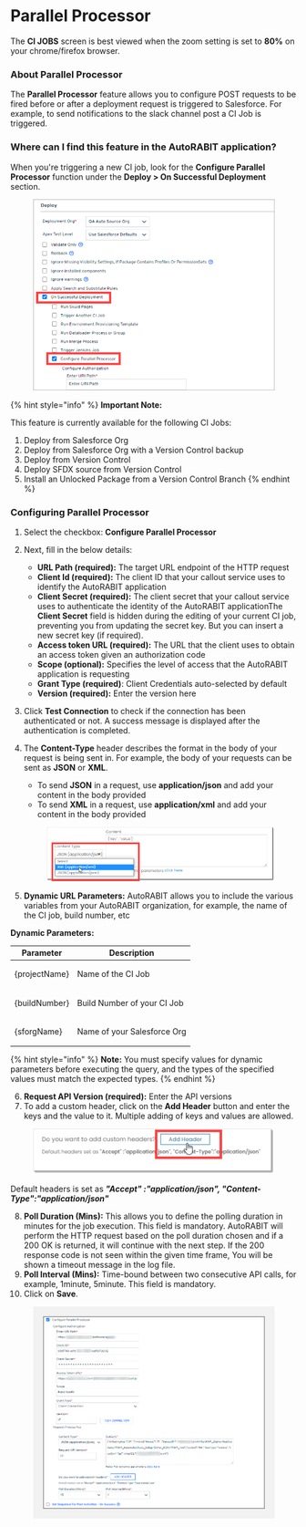 # Parallel Processor

The **CI JOBS** screen is best viewed when the zoom setting is set to **80%** on your chrome/firefox browser.

### About Parallel Processor <a href="#about-parallel-processor" id="about-parallel-processor"></a>

The **Parallel Processor** feature allows you to configure POST requests to be fired before or after a deployment request is triggered to Salesforce. For example, to send notifications to the slack channel post a CI Job is triggered.

### Where can I find this feature in the AutoRABIT application? <a href="#where-can-i-find-this-feature-in-the-autorabit-application" id="where-can-i-find-this-feature-in-the-autorabit-application"></a>

When you're triggering a new CI job, look for the **Configure Parallel Processor** function under the **Deploy > On Successful Deployment** section.

<figure><img src="../../../../.gitbook/assets/image (92).png" alt=""><figcaption></figcaption></figure>

{% hint style="info" %}
**Important Note:**&#x20;

This feature is currently available for the following CI Jobs:

1. Deploy from Salesforce Org
2. Deploy from Salesforce Org with a Version Control backup
3. Deploy from Version Control
4. Deploy SFDX source from Version Control
5. Install an Unlocked Package from a Version Control Branch
{% endhint %}

### Configuring Parallel Processor <a href="#configuring-parallel-processor" id="configuring-parallel-processor"></a>

1. Select the checkbox: **Configure Parallel Processor**
2. Next, fill in the below details:
   * **URL Path (required):** The target URL endpoint of the HTTP request&#x20;
   * **Client Id (required):** The client ID that your callout service uses to identify the AutoRABIT application
   * **Client Secret (required):** The client secret that your callout service uses to authenticate the identity of the AutoRABIT applicationThe **Client Secret** field is hidden during the editing of your current CI job, preventing you from updating the secret key. But you can insert a new secret key (if required).
   * **Access token URL (required):** The URL that the client uses to obtain an access token given an authorization code
   * **Scope (optional):** Specifies the level of access that the AutoRABIT application is requesting
   * **Grant Type (required)**: Client Credentials auto-selected by default
   * **Version (required):** Enter the version here
3. Click **Test Connection** to check if the connection has been authenticated or not. A success message is displayed after the authentication is completed.
4.  The **Content-Type** header describes the format in the body of your request is being sent in. For example, the body of your requests can be sent as **JSON** or **XML**.

    * To send **JSON** in a request, use **application/json** and add your content in the body provided
    * To send **XML** in a request, use **application/xml** and add your content in the body provided

    <figure><img src="../../../../.gitbook/assets/image (1) (1) (1) (1) (1) (1) (1) (1) (1) (1) (1) (1) (1) (1) (1) (1) (1) (1) (1) (1) (1) (1) (1) (1) (1) (1) (1) (1) (1).png" alt=""><figcaption></figcaption></figure>
5. **Dynamic URL Parameters:** AutoRABIT allows you to include the various variables from your AutoRABIT organization, for example, the name of the CI job, build number, etc

**Dynamic Parameters:**

| Parameter                | Description                            |
| ------------------------ | -------------------------------------- |
| <p>{projectName}<br></p> | <p>Name of the CI Job<br></p>          |
| <p>{buildNumber}<br></p> | <p>Build Number of your CI Job<br></p> |
| <p>{sforgName}<br></p>   | <p>Name of your Salesforce Org<br></p> |

{% hint style="info" %}
**Note:** You must specify values for dynamic parameters before executing the query, and the types of the specified values must match the expected types.
{% endhint %}

6. **Request API Version (required):** Enter the API versions
7. To add a custom header, click on the **Add Header** button and enter the keys and the value to it. Multiple adding of keys and values are allowed.&#x20;

<figure><img src="../../../../.gitbook/assets/image (2) (1) (1) (1) (1) (1) (1) (1) (1) (1) (1) (1) (1) (1) (1) (1) (1) (1) (1).png" alt=""><figcaption></figcaption></figure>

Default headers is set as _**"Accept" :"application/json", "Content-Type":"application/json"**_&#x20;

8. **Poll Duration (Mins):** This allows you to define the polling duration in minutes for the job execution. This field is mandatory. AutoRABIT will perform the HTTP request based on the poll duration chosen and if a 200 OK is returned, it will continue with the next step. If the 200 response code is not seen within the given time frame, You will be shown a timeout message in the log file.
9. **Poll Interval (Mins):** Time-bound between two consecutive API calls, for example, 1minute, 5minute. This field is mandatory.&#x20;
10. Click on **Save**.

<figure><img src="../../../../.gitbook/assets/image (3) (1) (1) (1) (1) (1) (1) (1) (1) (1) (1) (1) (1) (1) (1) (1).png" alt="" width="563"><figcaption></figcaption></figure>
